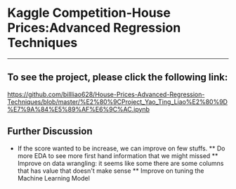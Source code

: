 # Kaggle Competition-House Prices:Advanced Regression Techniques
----------------------------------------------------------------------
## To see the project, please click the following link: 
https://github.com/billliao628/House-Prices-Advanced-Regression-Techniques/blob/master/%E2%80%9CProject_Yao_Ting_Liao%E2%80%9D%E7%9A%84%E5%89%AF%E6%9C%AC.ipynb 

## Further Discussion
* If the score wanted to be increase, we can improve on few stuffs.
  ** Do more EDA to see more first hand information that we might missed
    ** Improve on data wrangling: it seems like some there are some columns that has value that doesn't make sense
      ** Improve on tuning the Machine Learning Model
